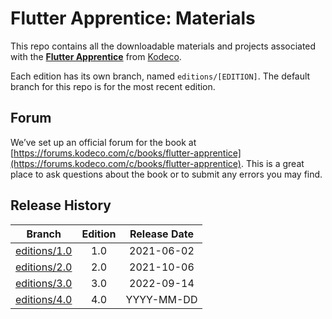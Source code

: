 # Flutter Apprentice: Materials

This repo contains all the downloadable materials and projects associated with the **[Flutter Apprentice](https://kodeco.com/books/flutter-apprentice/)** from [Kodeco](https://www.kodeco.com).

Each edition has its own branch, named `editions/[EDITION]`. The default branch for this repo is for the most recent edition.

## Forum

We’ve set up an official forum for the book at [https://forums.kodeco.com/c/books/flutter-apprentice](https://forums.kodeco.com/c/books/flutter-apprentice). This is a great place to ask questions about the book or to submit any errors you may find.

## Release History

| Branch                                                                            | Edition | Release Date |
| --------------------------------------------------------------------------------- |:-------:|:------------:|
| [editions/1.0](https://github.com/kodecocodes/flta-materials/tree/editions/1.0) | 1.0     | 2021-06-02   |
| [editions/2.0](https://github.com/kodecocodes/flta-materials/tree/editions/2.0) | 2.0     | 2021-10-06   |
| [editions/3.0](https://github.com/kodecocodes/flta-materials/tree/editions/3.0) | 3.0     | 2022-09-14   |
| [editions/4.0](https://github.com/kodecocodes/flta-materials/tree/editions/4.0) | 4.0     | YYYY-MM-DD  |
